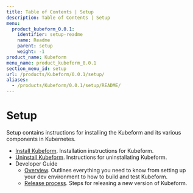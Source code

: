```yaml
---
title: Table of Contents | Setup
description: Table of Contents | Setup
menu:
  product_kubeform_0.0.1:
    identifier: setup-readme
    name: Readme
    parent: setup
    weight: -1
product_name: Kubeform
menu_name: product_kubeform_0.0.1
section_menu_id: setup
url: /products/Kubeform/0.0.1/setup/
aliases:
  - /products/Kubeform/0.0.1/setup/README/
---
```

# Setup

Setup contains instructions for installing the Kubeform and its various components in Kubernetes.

- [Install Kubeform](/docs/setup/install.md). Installation instructions for Kubeform.
- [Uninstall Kubeform](/docs/setup/uninstall.md). Instructions for uninstallating Kubeform.
- Developer Guide
  - [Overview](/docs/setup/developer-guide/overview.md). Outlines everything you need to know from setting up your dev environment to how to build and test Kubeform.
  - [Release process](/docs/setup/developer-guide/release.md). Steps for releasing a new version of Kubeform.
